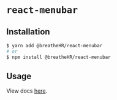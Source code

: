 # `react-menubar`

## Installation

```sh
$ yarn add @breatheHR/react-menubar
# or
$ npm install @breatheHR/react-menubar
```

## Usage

View docs [here](https://radix-ui.com/primitives/docs/components/menubar).
